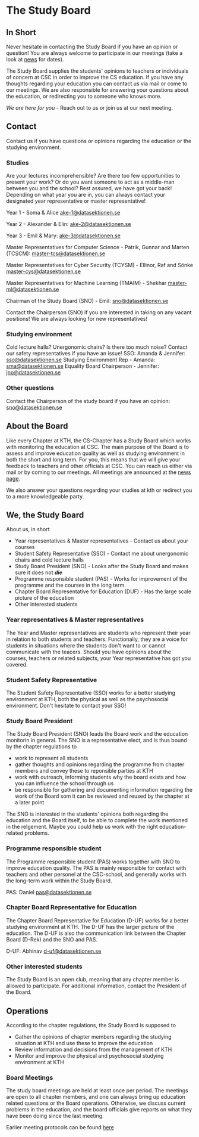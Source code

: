 # The Study Board

## In Short

Never hesitate in contacting the Study Board if you have an opinion or question!
You are always welcome to participate in our meetings (take a look at [news](/en/news) for dates).

The Study Board supplies the students' opinions to teachers or individuals of concern at CSC in order to improve the CS education. If you have any thoughts regarding your education you can contact us via mail or come to our meetings. We are also responsible for answering your questions about the education, or redirecting you to someone who knows more.
 
*We are here for you* - Reach out to us or join us at our next meeting.

## Contact

Contact us if you have questions or opinions regarding the education or the studying environment.

### Studies

Are your lectures incomprehensible? Are there too few opportunities to present your work? Or do you want someone to act as a middle-man between you and the school? Rest assured, we have got your back! Depending on what year you are in, you can always contact your designated year representative or master representative!

Year 1 - Soma & Alice [ake-1@datasektionen.se](mailto:ake-1@datasektionen.se)

Year 2 - Alexander & Elin: [ake-2@datasektionen.se](mailto:ake-2@datasektionen.se)

Year 3 - Emil & Mary: [ake-3@datasektionen.se](mailto:ake-3@datasektionen.se)

Master Representatives for Computer Science - Patrik, Gunnar and Marten (TCSCM): [master-tcs@datasektionen.se](mailto:master-tcs@datasektionen.se)

Master Representatives for Cyber Security (TCYSM) - Ellinor, Raf and Sönke [master-cys@datasektionen.se](mailto:master-cys@datasektionen.se)

Master Representatives for Machine Learning (TMAIM) - Shekhar [master-ml@datasektionen.se](mailto:master-ml@datasektionen.se)

Chairman of the Study Board (SNO) - Emil: [sno@datasektionen.se](mailto:sno@datasektionen.se)

Contact the Chairperson (SNO) if you are interested in taking on any vacant positions! We are always looking for new representatives!

### Studying environment

Cold lecture halls? Unergonomic chairs? Is there too much noise? Contact our safety representatives if you have an issue!
SSO: Amanda & Jennifer: [sso@datasektionen.se](mailto:sso@datasektionen.se)
Studying Environment Rep - Amanda: [sma@datasektionen.se](mailto:sma@datasektionen.se)
Equality Board Chairperson - Jennifer: [jno@datasektionen.se](mailto:jno@datasektionen.se)

### Other questions

Contact the Chairperson of the study board if you have an opinion: [sno@datasektionen.se](mailto:sno@datasektionen.se)

## About the Board

Like every Chapter at KTH, the CS-Chapter has a Study Board which works with monitoring the education at CSC. The main purpose of the Board is to assess and improve education quality as well as studying environment in both the short and long term.
For you, this means that we will give your feedback to teachers and other officials at CSC. You can reach us either via mail or by coming to our meetings. All meetings are announced at the [news page](/en/news).

We also answer your questions regarding your studies at kth or redirect you to a more knowledgeable party.

## We, the Study Board

About us, in short

* Year representatives & Master representatives - Contact us about your courses 
* Student Safety Representative (SSO) - Contact me about unergonomic chairs and cold lecture halls 
* Study Board President (SNO) - Looks after the Study Board and makes sure it does not ***die***
* Programme responsible student (PAS) - Works for improvement of the programme and the courses in the long term.
* Chapter Board Representative for Education (DUF) - Has the large scale picture of the education
* Other interested students

### Year representatives & Master representatives
The Year and Master representatives are students who represent their year in relation to both students and teachers. Functionally, they are a voice for students in situations where the students don't want to or cannot communicate with the teacers. Should you have opinions about the courses, teachers or related subjects, your Year representative has got you covered.

### Student Safety Representative 
The Student Safety Representative (SSO) works for a better studying environment at KTH, both the physical as well as the psychosocial environment. Don't hesitate to contact your SSO!

### Study Board President
The Study Board President (SNO) leads the Board work and the education monitorin in general. The SNO is a representative elect, and is thus bound by the chapter regulations to

* work to represent all students 
* gather thoughts and opinions regarding the programme from chapter members and convey these to reponsible parties at KTH
* work with outreach, informing students why the board exists and how you can influence the school through us 
* be responsible for gathering and documenting information regarding the work of the Board som it can be reviewed and reused by the chapter at a later point
 
The SNO is interested in the students' opinions both regarding the education and the Board itself, to be able to complete the work mentioned in the relgement. Maybe you could help us work with the right education-related problems.

### Programme responsible student
The Programme responsible student (PAS) works together with SNO to improve education quality. The PAS is mainly responsible for contact with teachers and other personel at the CSC-school, and generally works with the long-term work within the Study Board.

PAS: Daniel [pas@datasektionen.se](mailto:pas@datasektionen.se)

### Chapter Board Representative for Education
The Chapter Board Representative for Education (D-UF) works for a better studying environment at KTH. The D-UF has the larger picture of the education. The D-UF is also the communication link between the Chapter Board (D-Rek) and the SNO and PAS.

D-UF: Abhinav [d-uf@datasektionen.se](mailto:d-uf@datasektionen.se)

### Other interested students
The Study Board is an open club, meaning that any chapter member is allowed to participate. For additional information, contact the President of the Board.

## Operations
According to the chapter regulations, the Study Board is supposed to

* Gather the opinions of chapter members regarding the studying situation at KTH and use these to improve the education
* Review information and decisions from the management of KTH
* Monitor and improve the physical and psychosocial studying environment at KTH

### Board Meetings
The study board meetings are held at least once per period. The meetings are open to all chapter members, and one can always bring up education related questions or the Board operations. Otherwise, we discuss current problems in the education, and the board officials give reports on what they have been doing since the last meeting.

Earlier meeting protocols can be found [here](https://dsekt.se/snprotokoll)
